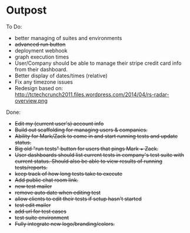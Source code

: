 Outpost
=======

To Do:

- better managing of suites and environments
- ~~advanced run button~~
- deployment webhook
- graph execution times
- User/Company should be able to manage their stripe credit card info from their dashboard.
- Better display of dates/times (relative)
- Fix any timezone issues
- Redesign based on: http://tctechcrunch2011.files.wordpress.com/2014/04/rs-radar-overview.png


Done: 

- ~~Edit my (current user's) account info~~
- ~~Build out scaffolding for managing users &amp; companies.~~
- ~~Ability for Mark/Zack to come in and start running tests and update status.~~
- ~~Big old "run tests" button for users that pings Mark + Zack.~~
- ~~User dashboards should list current tests in company's test suite with current status. Should also be able to view results of running tests/reports.~~
- ~~keep track of how long tests take to execute~~
- ~~Add public chat room link.~~
- ~~new test mailer~~
- ~~remove auto date when editing test~~
- ~~allow clients to edit their tests if setup hasn't started~~
- ~~test edit mailer~~
- ~~add url for test cases~~
- ~~test suite environment~~
- ~~Fully integrate new logo/branding/colors.~~
